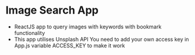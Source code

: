 # Image Search App
- ReactJS app to query images with keywords with bookmark functionality
- This app utilises Unsplash API You need to add your own access key in App.js variable ACCESS_KEY to make it work
